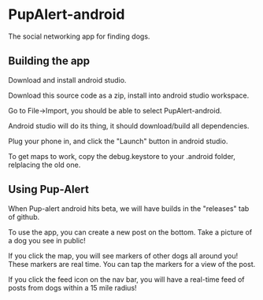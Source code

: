 # PupAlert-android
The social networking app for finding dogs.


## Building the app

Download and install android studio.

Download this source code as a zip, install into android studio workspace.

Go to File->Import, you should be able to select PupAlert-android.

Android studio will do its thing, it should download/build all dependencies.

Plug your phone in, and click the "Launch" button in android studio.

To get maps to work, copy the debug.keystore to your .android folder, relplacing the old one.

## Using Pup-Alert

When Pup-alert android hits beta, we will have builds in the "releases" tab of github.

To use the app, you can create a new post on the bottom. Take a picture of a dog you see in public!

If you click the map, you will see markers of other dogs all around you! These markers are real time. You can tap the markers for a view of the post.

If you click the feed icon on the nav bar, you will have a real-time feed of posts from dogs within a 15 mile radius!